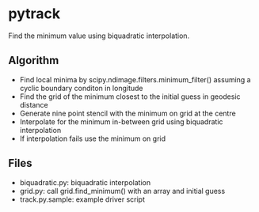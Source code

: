 # pytrack

Find the minimum value using biquadratic interpolation.

## Algorithm

* Find local minima by scipy.ndimage.filters.minimum_filter() assuming a cyclic boundary conditon in longitude
* Find the grid of the minimum closest to the initial guess in geodesic distance
* Generate nine point stencil with the minimum on grid at the centre
* Interpolate for the minimum in-between grid using biquadratic interpolation
* If interpolation fails use the minimum on grid

## Files

* biquadratic.py: biquadratic interpolation
* grid.py: call grid.find_minimum() with an array and initial guess
* track.py.sample: example driver script